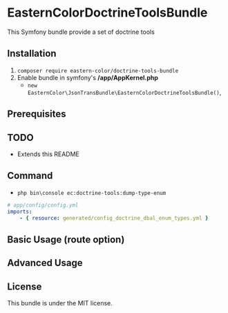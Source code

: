 EasternColorDoctrineToolsBundle
=========================
This Symfony bundle provide a set of doctrine tools

Installation
------------
1. `composer require eastern-color/doctrine-tools-bundle`
2. Enable bundle in symfony's __/app/AppKernel.php__
    - `new EasternColor\JsonTransBundle\EasternColorDoctrineToolsBundle()`,

Prerequisites
-------------

TODO
----
- Extends this README

Command
-------
- `php bin\console ec:doctrine-tools:dump-type-enum`
```yml
# app/config/config.yml
imports:
    - { resource: generated/config_doctrine_dbal_enum_types.yml }
```

Basic Usage (route option)
--------------------------

Advanced Usage
-----


License
-------
This bundle is under the MIT license.
